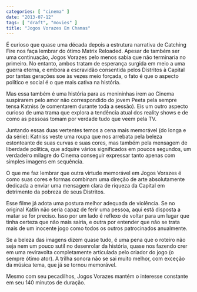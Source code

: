 ```yaml
---
categories: [ "cinema" ]
date: "2013-07-12"
tags: [ "draft", "movies" ]
title: "Jogos Vorazes Em Chamas"
---
```

É curioso que quase uma década depois a estrutura narrativa de Catching
Fire nos faça lembrar do ótimo Matrix Reloaded. Apesar de também ser
uma continuação, Jogos Vorazes pelo menos sabia que não terminaria
no primeiro. No entanto, ambos tratam de esperança surgida em meio a
uma guerra eterna, e embora a escravidão consentida pelos Distritos
à Capital por tantas gerações soe às vezes meio forçada, o fato é
que o aspecto político e social é o que mais cativa na história.

Mas essa também é uma história para as menininhas irem ao Cinema
suspirarem pelo amor não correspondido do jovem Peeta pela sempre tensa
Katniss (e comentarem durante toda a sessão). Eis um outro aspecto
curioso de uma trama que explora a tendência atual dos reality shows
e de como as pessoas tomam por verdade tudo que veem pela TV.

Juntando essas duas vertentes temos a cena mais memorável (do longa
e da série): Katniss veste uma roupa que nos arrebata pela beleza
estonteante de suas curvas e suas cores, mas também pela mensagem de
liberdade política, que adquire vários significados em poucos segundos,
um verdadeiro milagre do Cinema conseguir expressar tanto apenas com
simples imagens em sequência.

O que me faz lembrar que outra virtude memorável em Jogos Vorazes é
como suas cores e formas combinam uma direção de arte absolutamente
dedicada a enviar uma mensagem clara de riqueza da Capital em detrimento
da pobreza de seus Distritos.

Esse filme já adota uma postura melhor adequada de violência. Se no
original Katlin não seria capaz de ferir uma pessoa, aqui está disposta
a matar se for preciso. Isso por um lado é reflexo de voltar para um
lugar que tinha certeza que não mais sairia, e outra por entender que
não se trata mais de um inocente jogo como todos os outros patrocinados
anualmente.

Se a beleza das imagens dizem quase tudo, é uma pena que o roteiro não
seja nem um pouco sutil no desenrolar da história, quase nos fazendo
crer em uma reviravolta completamente articulada pelo criador do jogo
(o sempre ótimo ator). A trilha sonora não se sai muito melhor, com
exceção da música tema, que já se tornou memorável.

Mesmo com seu pecadilhos, Jogos Vorazes mantém o interesse constante
em seu 140 minutos de duração.
